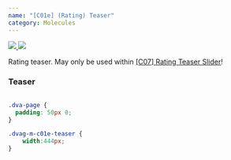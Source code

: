 ```yaml
---
name: "[C01e] (Rating) Teaser"
category: Molecules
---
```


<a href="https://www.figma.com/file/YGsJLbagR6pXmnuZ7pPHsE/AEM-Content?node-id=3891%3A29061" target="_blank" class="dvag-lsg-figma-link" title="Show on Figma">
  <img src="../resources/lsg/figma-logo.svg" class="dvag-lsg-figma-link__icon" />
</a>

<a href="https://confluence.diva-e.com/display/DVW/%5BC01e%5D+-+Teaser" target="_blank" class="dvag-lsg-confluence-link" title="Show on Confluence">
  <img src="../resources/lsg/confluence-logo.svg" class="dvag-lsg-confluence-link__icon" />
</a>

Rating teaser. May only be used within [[C07] Rating Teaser Slider](index.html#c-07-rating-teaser-slider)!

### Teaser
```dvag-m-c-01-e-teaser:demo/c01e-teaser.html
```

```dvag-m-c-01-e-teaser.css hidden
.dva-page {
  padding: 50px 0;
}

.dvag-m-c01e-teaser {
	width:444px;
}
```
